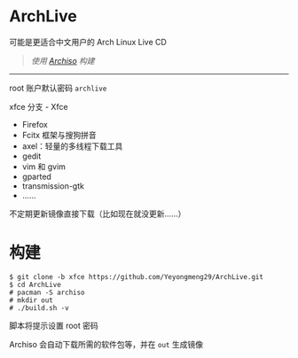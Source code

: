 # ArchLive
可能是更适合中文用户的 Arch Linux Live CD

> *使用 [Archiso](https://wiki.archlinux.org/index.php/Archiso) 构建*

------
root 账户默认密码 `archlive`

xfce 分支 - Xfce

- Firefox
- Fcitx 框架与搜狗拼音
- axel：轻量的多线程下载工具
- gedit
- vim 和 gvim
- gparted
- transmission-gtk
- ……

不定期更新镜像直接下载（比如现在就没更新……）

# 构建

```
$ git clone -b xfce https://github.com/Yeyongmeng29/ArchLive.git
$ cd ArchLive
# pacman -S archiso
# mkdir out
# ./build.sh -v
```
脚本将提示设置 root 密码

Archiso 会自动下载所需的软件包等，并在 `out` 生成镜像
